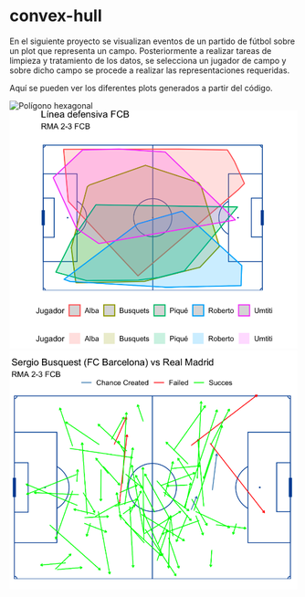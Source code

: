 # convex-hull

En el siguiente proyecto se visualizan eventos de un partido de fútbol sobre un plot que representa un campo. Posteriormente a realizar tareas de limpieza y tratamiento de los datos, se selecciona un jugador de campo y sobre dicho campo se procede a realizar las representaciones requeridas.

Aquí se pueden ver los diferentes plots generados a partir del código.

![Polígono hexagonal](convex-hull-passes.png)  
![Polígono hexagonal combinado](combined-convex-plot.png)  
![Representación vectorial](vector-plot.png)  

